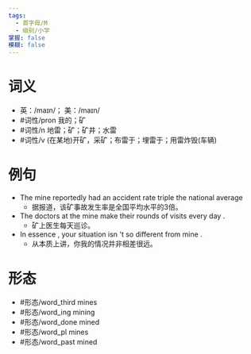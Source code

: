 ```yaml
---
tags:
  - 首字母/M
  - 级别/小学
掌握: false
模糊: false
---
```

# 词义
- 英：/maɪn/； 美：/maɪn/
- #词性/pron  我的；矿
- #词性/n  地雷；矿；矿井；水雷
- #词性/v  (在某地)开矿，采矿；布雷于；埋雷于；用雷炸毁(车辆)
# 例句
- The mine reportedly had an accident rate triple the national average
	- 据报道，该矿事故发生率是全国平均水平的3倍。
- The doctors at the mine make their rounds of visits every day .
	- 矿上医生每天巡诊。
- In essence , your situation isn 't so different from mine .
	- 从本质上讲，你我的情况并非相差很远。
# 形态
- #形态/word_third mines
- #形态/word_ing mining
- #形态/word_done mined
- #形态/word_pl mines
- #形态/word_past mined
